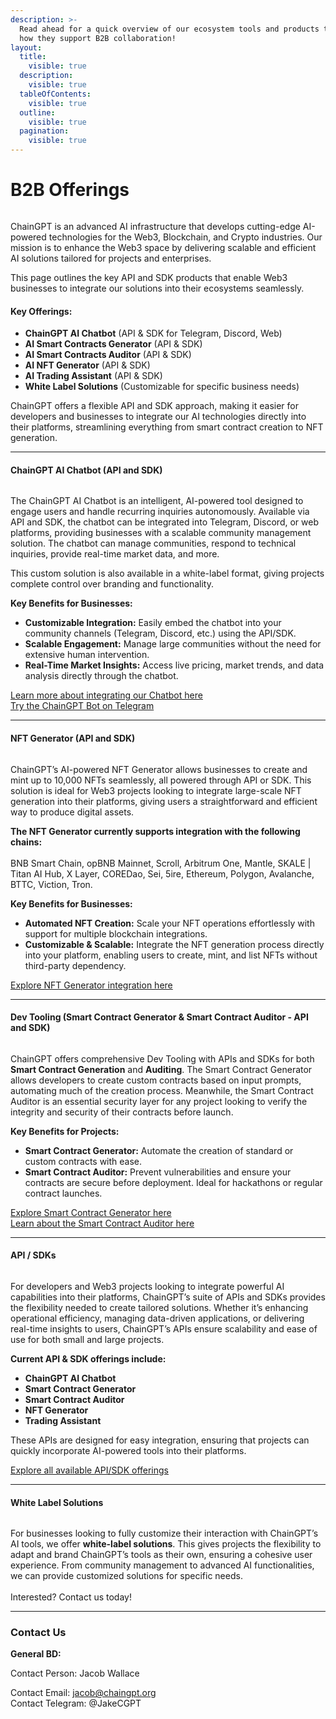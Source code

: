 ```yaml
---
description: >-
  Read ahead for a quick overview of our ecosystem tools and products to learn
  how they support B2B collaboration!
layout:
  title:
    visible: true
  description:
    visible: true
  tableOfContents:
    visible: true
  outline:
    visible: true
  pagination:
    visible: true
---
```


# B2B Offerings

<figure><img src="../../.gitbook/assets/telegram-cloud-photo-size-4-5814262812925608692-y.jpg" alt=""><figcaption></figcaption></figure>

ChainGPT is an advanced AI infrastructure that develops cutting-edge AI-powered technologies for the Web3, Blockchain, and Crypto industries. Our mission is to enhance the Web3 space by delivering scalable and efficient AI solutions tailored for projects and enterprises.&#x20;

This page outlines the key API and SDK products that enable Web3 businesses to integrate our solutions into their ecosystems seamlessly.

#### Key Offerings:

* **ChainGPT AI Chatbot** (API & SDK for Telegram, Discord, Web)
* **AI Smart Contracts Generator** (API & SDK)
* **AI Smart Contracts Auditor** (API & SDK)
* **AI NFT Generator** (API & SDK)
* **AI Trading Assistant** (API & SDK)
* **White Label Solutions** (Customizable for specific business needs)

ChainGPT offers a flexible API and SDK approach, making it easier for developers and businesses to integrate our AI technologies directly into their platforms, streamlining everything from smart contract creation to NFT generation.

***

#### ChainGPT AI Chatbot (API and SDK)

<figure><img src="../../.gitbook/assets/image (23).png" alt=""><figcaption></figcaption></figure>

The ChainGPT AI Chatbot is an intelligent, AI-powered tool designed to engage users and handle recurring inquiries autonomously. Available via API and SDK, the chatbot can be integrated into Telegram, Discord, or web platforms, providing businesses with a scalable community management solution. The chatbot can manage communities, respond to technical inquiries, provide real-time market data, and more.&#x20;

This custom solution is also available in a white-label format, giving projects complete control over branding and functionality.

**Key Benefits for Businesses:**

* **Customizable Integration:** Easily embed the chatbot into your community channels (Telegram, Discord, etc.) using the API/SDK.
* **Scalable Engagement:** Manage large communities without the need for extensive human intervention.
* **Real-Time Market Insights:** Access live pricing, market trends, and data analysis directly through the chatbot.

[Learn more about integrating our Chatbot here](https://docs.chaingpt.org/the-ecosystem/ai-tools-and-applications/ai-web3-chatbot)\
[Try the ChainGPT Bot on Telegram](https://t.me/ChainGPTAI\_Bot)

***

#### NFT Generator (API and SDK)

<figure><img src="../../.gitbook/assets/image (29).png" alt=""><figcaption></figcaption></figure>

ChainGPT’s AI-powered NFT Generator allows businesses to create and mint up to 10,000 NFTs seamlessly, all powered through API or SDK. This solution is ideal for Web3 projects looking to integrate large-scale NFT generation into their platforms, giving users a straightforward and efficient way to produce digital assets.

**The NFT Generator currently supports integration with the following chains:**\
\
BNB Smart Chain, opBNB Mainnet, Scroll, Arbitrum One, Mantle, SKALE | Titan AI Hub, X Layer, COREDao, Sei, 5ire, Ethereum, Polygon, Avalanche, BTTC, Viction, Tron.

**Key Benefits for Businesses:**

* **Automated NFT Creation:** Scale your NFT operations effortlessly with support for multiple blockchain integrations.
* **Customizable & Scalable:** Integrate the NFT generation process directly into your platform, enabling users to create, mint, and list NFTs without third-party dependency.

[Explore NFT Generator integration here](https://docs.chaingpt.org/the-ecosystem/ai-tools-and-applications/ai-nft-generator)

***

#### Dev Tooling (Smart Contract Generator & Smart Contract Auditor - API and SDK)

<figure><img src="../../.gitbook/assets/image (28).png" alt=""><figcaption></figcaption></figure>

ChainGPT offers comprehensive Dev Tooling with APIs and SDKs for both **Smart Contract Generation** and **Auditing**. The Smart Contract Generator allows developers to create custom contracts based on input prompts, automating much of the creation process. Meanwhile, the Smart Contract Auditor is an essential security layer for any project looking to verify the integrity and security of their contracts before launch.

**Key Benefits for Projects:**

* **Smart Contract Generator:** Automate the creation of standard or custom contracts with ease.
* **Smart Contract Auditor:** Prevent vulnerabilities and ensure your contracts are secure before deployment. Ideal for hackathons or regular contract launches.

[Explore Smart Contract Generator here](https://docs.chaingpt.org/the-ecosystem/ai-tools-and-applications/ai-smart-contract-generator)\
[Learn about the Smart Contract Auditor here](https://docs.chaingpt.org/the-ecosystem/ai-tools-and-applications/ai-smart-contract-auditor)

***

#### API / SDKs

<figure><img src="../../.gitbook/assets/image (27).png" alt=""><figcaption></figcaption></figure>

For developers and Web3 projects looking to integrate powerful AI capabilities into their platforms, ChainGPT’s suite of APIs and SDKs provides the flexibility needed to create tailored solutions. Whether it’s enhancing operational efficiency, managing data-driven applications, or delivering real-time insights to users, ChainGPT’s APIs ensure scalability and ease of use for both small and large projects.

**Current API & SDK offerings include:**

* **ChainGPT AI Chatbot**
* **Smart Contract Generator**
* **Smart Contract Auditor**
* **NFT Generator**
* **Trading Assistant**

These APIs are designed for easy integration, ensuring that projects can quickly incorporate AI-powered tools into their platforms.

[Explore all available API/SDK offerings](https://docs.chaingpt.org/the-ecosystem/apis-and-sdks)

***

#### White Label Solutions

<figure><img src="../../.gitbook/assets/image (3).png" alt=""><figcaption></figcaption></figure>

For businesses looking to fully customize their interaction with ChainGPT’s AI tools, we offer **white-label solutions**. This gives projects the flexibility to adapt and brand ChainGPT’s tools as their own, ensuring a cohesive user experience. From community management to advanced AI functionalities, we can provide customized solutions for specific needs.\
\
Interested? Contact us today!

***

### Contact Us

**General BD:**

Contact Person: Jacob Wallace

Contact Email: [jacob@chaingpt.org](mailto:jacob@chaingpt.org)\
Contact Telegram: @JakeCGPT
